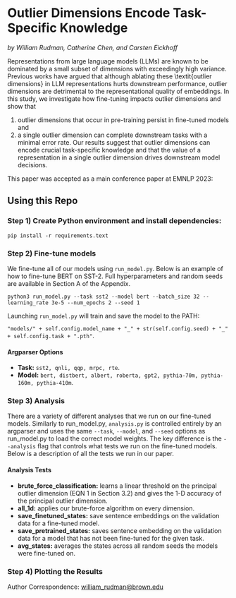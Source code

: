 # Outlier Dimensions Encode Task-Specific Knowledge
*by William Rudman, Catherine Chen, and Carsten Eickhoff*

Representations from large language models (LLMs) are known to be dominated by a small subset of dimensions with exceedingly high variance.
Previous works have argued that although ablating these \textit{outlier dimensions} in LLM representations hurts downstream performance, outlier dimensions are detrimental to the representational quality of embeddings. 
In this study, we investigate how fine-tuning impacts outlier dimensions and show that 
1) outlier dimensions that occur in pre-training persist in fine-tuned models and 
2) a single outlier dimension can complete downstream tasks with a minimal error rate.
 Our results suggest that outlier dimensions can encode crucial task-specific knowledge and that the value of a representation 
 in a single outlier dimension drives downstream model decisions.

This paper was accepted as a main conference paper at EMNLP 2023: 

## Using this Repo
### Step 1) Create Python environment and install dependencies: 

`pip install -r requirements.text`

### Step 2) Fine-tune models

We fine-tune all of our models using `run_model.py`. Below is an example of how to fine-tune BERT on SST-2. Full hyperparameters and random seeds are available in Section A of the Appendix. 

`python3 run_model.py --task sst2 --model bert --batch_size 32 --learning_rate 3e-5 --num_epochs 2 --seed 1`

Launching `run_model.py` will train and save the model to the PATH: 

`"models/" + self.config.model_name + "_" + str(self.config.seed) + "_" + self.config.task + ".pth"`. 

#### Argparser Options
+ **Task:** `sst2, qnli, qqp, mrpc, rte`.
+ **Model:** `bert, distbert, albert, roberta, gpt2, pythia-70m, pythia-160m, pythia-410m`.

### Step 3) Analysis 

There are a variety of different analyses that we run on our fine-tuned models. Similarly to run_model.py, `analysis.py` is controlled entirely by an argparser and uses the same `--task`, `--model`, and `--seed` options as run_model.py to load the correct model weights. The key difference is the `--analysis` flag that controls what tests we run on the fine-tuned models. Below is a description of all the tests we run in our paper. 

#### Analysis Tests
+ **brute_force_classification:** learns a linear threshold on the principal outlier dimension (EQN 1 in Section 3.2) and gives the 1-D accuracy of the principal outlier dimension.
+ **all_1d:**  applies our brute-force algorithm on every dimension. 
+ **save_finetuned_states:** save sentence embeddings on the validation data for a fine-tuned model. 
+ **save_pretrained_states:** saves sentence embedding on the validation data for a model that has not been fine-tuned for the given task. 
+ **avg_states:** averages the states across all random seeds the models were fine-tuned on.

### Step 4) Plotting the Results


Author Correspondence: william_rudman@brown.edu

